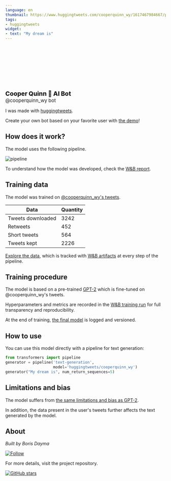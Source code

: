 ```yaml
---
language: en
thumbnail: https://www.huggingtweets.com/cooperquinn_wy/1617467984667/predictions.png
tags:
- huggingtweets
widget:
- text: "My dream is"
---
```


<div>
<div style="width: 132px; height:132px; border-radius: 50%; background-size: cover; background-image: url('https://pbs.twimg.com/profile_images/425749544886755329/_1EJmE-8_400x400.png')">
</div>
<div style="margin-top: 8px; font-size: 19px; font-weight: 800">Cooper Quinn 🤖 AI Bot </div>
<div style="font-size: 15px">@cooperquinn_wy bot</div>
</div>

I was made with [huggingtweets](https://github.com/borisdayma/huggingtweets).

Create your own bot based on your favorite user with [the demo](https://colab.research.google.com/github/borisdayma/huggingtweets/blob/master/huggingtweets-demo.ipynb)!

## How does it work?

The model uses the following pipeline.

![pipeline](https://github.com/borisdayma/huggingtweets/blob/master/img/pipeline.png?raw=true)

To understand how the model was developed, check the [W&B report](https://wandb.ai/wandb/huggingtweets/reports/HuggingTweets-Train-a-Model-to-Generate-Tweets--VmlldzoxMTY5MjI).

## Training data

The model was trained on [@cooperquinn_wy's tweets](https://twitter.com/cooperquinn_wy).

| Data | Quantity |
| --- | --- |
| Tweets downloaded | 3242 |
| Retweets | 452 |
| Short tweets | 564 |
| Tweets kept | 2226 |

[Explore the data](https://wandb.ai/wandb/huggingtweets/runs/4kx01uhm/artifacts), which is tracked with [W&B artifacts](https://docs.wandb.com/artifacts) at every step of the pipeline.

## Training procedure

The model is based on a pre-trained [GPT-2](https://huggingface.co/gpt2) which is fine-tuned on @cooperquinn_wy's tweets.

Hyperparameters and metrics are recorded in the [W&B training run](https://wandb.ai/wandb/huggingtweets/runs/3vg5bxn2) for full transparency and reproducibility.

At the end of training, [the final model](https://wandb.ai/wandb/huggingtweets/runs/3vg5bxn2/artifacts) is logged and versioned.

## How to use

You can use this model directly with a pipeline for text generation:

```python
from transformers import pipeline
generator = pipeline('text-generation',
                     model='huggingtweets/cooperquinn_wy')
generator("My dream is", num_return_sequences=5)
```

## Limitations and bias

The model suffers from [the same limitations and bias as GPT-2](https://huggingface.co/gpt2#limitations-and-bias).

In addition, the data present in the user's tweets further affects the text generated by the model.

## About

*Built by Boris Dayma*

[![Follow](https://img.shields.io/twitter/follow/borisdayma?style=social)](https://twitter.com/intent/follow?screen_name=borisdayma)

For more details, visit the project repository.

[![GitHub stars](https://img.shields.io/github/stars/borisdayma/huggingtweets?style=social)](https://github.com/borisdayma/huggingtweets)
